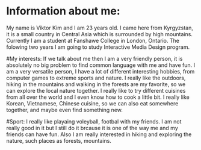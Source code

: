 # Information about me:
My name is Viktor Kim and I am 23 years old. I came here from Kyrgyzstan, it is a small country in Сentral Asia which is surrounded by high mountains. Currently I am a student at Fanshawe College in London, Ontario. The folowing two years I am going to study Interactive Media Design program.

#My interests:
If we talk about me then I am a very friendly person, it is absolutely no big problem to find common language with me and have fun. I am a very versatile person, I have a lot of different interesting hobbies, from computer games to extreme sports and nature. I really like the outdoors, hiking in the mountains and walking in the forests are my favorite, so we can explore the local nature together. I really like to try different cuisines from all over the world and I even know how to cook a little bit. I really like Korean, Vietnamese, Chinese cuisine, so we can also eat somewhere together, and maybe even find something new.

#Sport:
I really like playaing voleyball, footbal with my friends. I am not really good in it but I still do it brcause it is one of the way me and my friends can have fun. Also I am really interested in hiking and exploring the nature, such places as forests, mountains. 
